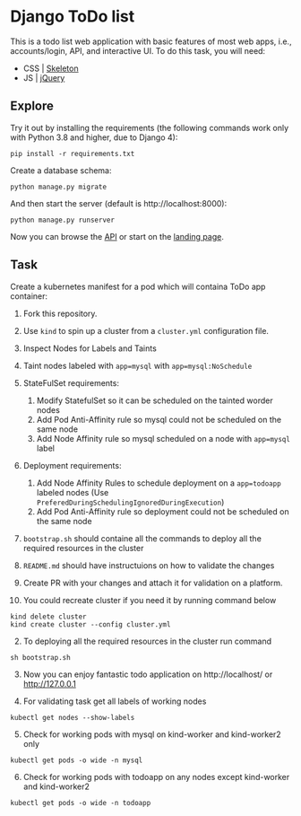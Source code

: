 # Django ToDo list

This is a todo list web application with basic features of most web apps, i.e., accounts/login, API, and interactive UI. To do this task, you will need:

- CSS | [Skeleton](http://getskeleton.com/)
- JS | [jQuery](https://jquery.com/)

## Explore

Try it out by installing the requirements (the following commands work only with Python 3.8 and higher, due to Django 4):

```
pip install -r requirements.txt
```

Create a database schema:

```
python manage.py migrate
```

And then start the server (default is http://localhost:8000):

```
python manage.py runserver
```

Now you can browse the [API](http://localhost:8000/api/) or start on the [landing page](http://localhost:8000/).

## Task

Create a kubernetes manifest for a pod which will containa ToDo app container:

1. Fork this repository.
1. Use `kind` to spin up a cluster from a `cluster.yml` configuration file.
1. Inspect Nodes for Labels and Taints
1. Taint nodes labeled with `app=mysql` with `app=mysql:NoSchedule`
1. StateFulSet requirements:
   1. Modify StatefulSet so it can be scheduled on the tainted worder nodes
   1. Add Pod Anti-Affinity rule so mysql could not be scheduled on the same node
   1. Add Node Affinity rule so mysql scheduled on a node with `app=mysql` label
1. Deployment requirements:
   1. Add Node Affinity Rules to schedule deployment on a `app=todoapp` labeled nodes (Use `PreferedDuringSchedulingIgnoredDuringExecution`)
   1. Add Pod Anti-Affinity rule so deployment could not be scheduled on the same node
1. `bootstrap.sh` should containe all the commands to deploy all the required resources in the cluster
1. `README.md` should have instructuions on how to validate the changes
1. Create PR with your changes and attach it for validation on a platform.

1. You could recreate cluster if you need it by running command below

```
kind delete cluster
kind create cluster --config cluster.yml
```

2. To deploying all the required resources in the cluster run command

```
sh bootstrap.sh
```

3. Now you can enjoy fantastic todo application on http://localhost/ or http://127.0.0.1

4. For validating task get all labels of working nodes

```
kubectl get nodes --show-labels
```

5. Check for working pods with mysql on kind-worker and kind-worker2 only

```
kubectl get pods -o wide -n mysql
```

6. Check for working pods with todoapp on any nodes except kind-worker and kind-worker2

```
kubectl get pods -o wide -n todoapp
```
